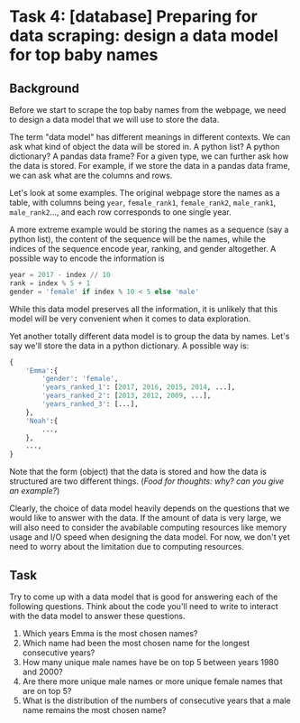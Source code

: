 # Task 4: [database]  Preparing for data scraping: design a data model for top baby names

## Background

Before we start to scrape the top baby names from the webpage, we need to design
a data model that we will use to store the data.

The term "data model" has different meanings in different contexts.
We can ask what kind of object the data will be stored in.
A python list? A python dictionary? A pandas data frame?
For a given type, we can further ask how the data is stored.
For example, if we store the data in a pandas data frame, we can ask what
are the columns and rows.

Let's look at some examples.
The original webpage store the names as a table, with columns being
`year`, `female_rank1`, `female_rank2`, `male_rank1`, `male_rank2`..., and
each row corresponds to one single year.

A more extreme example would be storing the names as a sequence (say a python list),
the content of the sequence will be the names, while the indices of the sequence encode
year, ranking, and gender altogether. A possible way to encode the information is
```python
year = 2017 - index // 10
rank = index % 5 + 1
gender = 'female' if index % 10 < 5 else 'male'
```
While this data model preserves all the information, it is unlikely that this
model will be very convenient when it comes to data exploration.

Yet another totally different data model is to group the data by names.
Let's say we'll store the data in a python dictionary. A possible way is:
```python
{
    'Emma':{
        'gender': 'female',
        'years_ranked_1': [2017, 2016, 2015, 2014, ...],
        'years_ranked_2': [2013, 2012, 2009, ...],
        'years_ranked_3': [...],
    },
    'Noah':{
        ...,
    },
    ...,
}
```

Note that the form (object) that the data is stored and how the data is structured
are two different things. (*Food for thoughts: why? can you give an example?*)

Clearly, the choice of data model heavily depends on the questions that we would
like to answer with the data.
If the amount of data is very large, we will also need to consider the avabilable
computing resources like memory usage and I/O speed when designing the data model.
For now, we don't yet need to worry about the limitation due to computing resources.


## Task

Try to come up with a data model that is good for answering each of the following questions.
Think about the code you'll need to write to interact with the data model to answer
these questions.

1. Which years Emma is the most chosen names?
2. Which name had been the most chosen name for the longest consecutive years?
3. How many unique male names have be on top 5 between years 1980 and 2000?
4. Are there more unique male names or more unique female names that are on top 5?
5. What is the distribution of the numbers of consecutive years that a male name remains the most chosen name?

